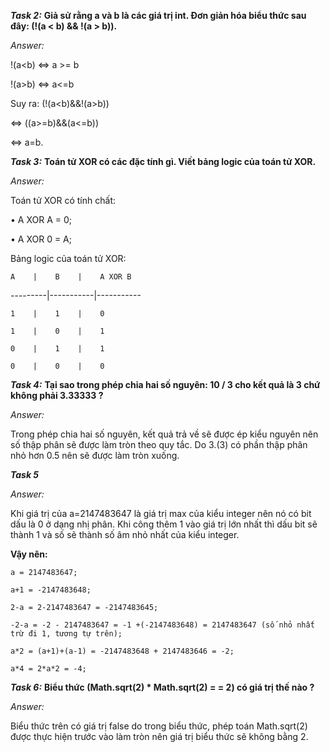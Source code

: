 ﻿_**Task 2:**_ 
**Giả sử rằng a và b là các giá trị int. Đơn giản hóa biểu thức sau đây: (!(a < b) && !(a > b)).**

*Answer:*

!(a<b) <=> a >= b

!(a>b) <=> a<=b

Suy ra: (!(a<b)&&!(a>b))   

<=>   ((a>=b)&&(a<=b))
			   

<=>	   a=b.


_**Task 3:**_
**Toán tử XOR có các đặc tính gì. Viết bảng logic của toán tử XOR.**

_Answer:_

Toán tử XOR có tính chất:

•	A XOR A = 0;

•	A XOR 0 = A;

Bảng logic của toán tử XOR:
  
    A    |    B    |    A XOR B

---------|-----------|-----------
 
    1    |    1    |    0

    1    |    0    |    1

    0    |    1    |    1

    0    |    0    |    0

_**Task 4:**_ 
__Tại sao trong phép chia hai số nguyên: 10 / 3 cho kết quả là 3 chứ không phải 3.33333 ?__

*Answer:*

Trong phép chia hai số nguyên, kết quả trả về sẽ được ép kiểu nguyên nên số thập phân sẽ được làm tròn theo quy tắc.
Do 3.(3) có phần thập phân nhỏ hơn 0.5 nên sẽ được làm tròn xuống. 


_**Task 5**_

*Answer:*

Khi giá trị của a=2147483647 là giá trị max của kiểu integer nên nó có bit dấu là 0 ở dạng nhị phân. Khi công thêm 1 vào giá trị lớn nhất thì
dấu bit sẽ thành 1 và số sẽ thành số âm nhỏ nhất của kiểu integer.

__Vậy nên:__ 
	
	a = 2147483647;

	a+1 = -2147483648;

	2-a = 2-2147483647 = -2147483645;

	-2-a = -2 - 2147483647 = -1 +(-2147483648) = 2147483647 (số nhỏ nhất trừ đi 1, tương tự trên);

	a*2 = (a+1)+(a-1) = -2147483648 + 2147483646 = -2;

	a*4 = 2*a*2 = -4;


_**Task 6:**_ 
**Biểu thức (Math.sqrt(2) * Math.sqrt(2) = = 2) có giá trị thế nào ?**

_Answer:_

Biểu thức trên có giá trị false do trong biểu thức, phép toán Math.sqrt(2) được thực hiện trước vào làm tròn nên giá trị biểu thức sẽ không bằng 2.



		


